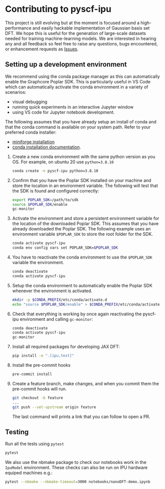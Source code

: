 # Contributing to pyscf-ipu

This project is still evolving but at the moment is focused around a high-performance and easily hackable implementation of Gaussian basis set DFT.
We hope this is useful for the generation of large-scale datasets needed
for training machine-learning models. We are interested in hearing any and
all feedback so feel free to raise any questions, bugs encountered, or enhancement requests as [Issues](https://github.com/graphcore-research/pyscf-ipu/issues).

## Setting up a development environment
We recommend using the conda package manager as this can automatically enable
the Graphcore Poplar SDK.  This is particularly useful in VS Code which can automatically
activate the conda environment in a variety of scenarios:
* visual debugging
* running quick experiments in an interactive Jupyter window
* using VS code for Jupyter notebook development.

The following assumes that you have already setup an install of conda and that
the conda command is available on your system path.  Refer to your preferred conda
installer:
* [miniforge installation](https://github.com/conda-forge/miniforge#install)
* [conda installation documentation](https://docs.conda.io/projects/conda/en/latest/user-guide/install/index.html).

1. Create a new conda environment with the same python version as you OS.
   For example, on ubuntu 20 use `python=3.8.10`
   ```bash
   conda create -n pyscf-ipu python=3.8.10
   ```

2. Confirm that you have the Poplar SDK installed on your machine and store the location
   in an environment variable.  The following will test that the SDK is found and
   configured correctly:
   ```bash
   export POPLAR_SDK=/path/to/sdk
   source $POPLAR_SDK/enable
   gc-monitor
   ```

3. Activate the environment and store a persistent environment variable for the
   location of the downloaded Poplar SDK. This assumes that
   you have already downloaded the Poplar SDK.  The following example uses an
   environment variable `$POPLAR_SDK` to store the root folder for the SDK.
   ```bash
   conda activate pyscf-ipu
   conda env config vars set POPLAR_SDK=$POPLAR_SDK
   ```

4. You have to reactivate the conda environment to use the `$POPLAR_SDK`
   variable the environment.
   ```bash
   conda deactivate
   conda activate pyscf-ipu
   ```

5. Setup the conda environment to automatically enable the Poplar SDK whenever
   the environment is activated.
   ```bash
   mkdir -p $CONDA_PREFIX/etc/conda/activate.d
   echo "source $POPLAR_SDK/enable" > $CONDA_PREFIX/etc/conda/activate.d/enable.sh
   ```

6. Check that everything is working by once again reactivating the pyscf-ipu
   environment and calling `gc-monitor`:
   ```bash
   conda deactivate
   conda activate pyscf-ipu
   gc-monitor
   ```

7. Install all required packages for developing JAX DFT:
   ```bash
   pip install -e ".[ipu,test]"
   ```

8. Install the pre-commit hooks
   ```bash
   pre-commit install
   ```

9. Create a feature branch, make changes, and when you commit them the
   pre-commit hooks will run.
   ```bash
   git checkout -b feature
   ...
   git push --set-upstream origin feature
   ```
   The last command will prints a link that you can follow to open a PR.


## Testing
Run all the tests using `pytest`
```bash
pytest
```
We also use the nbmake package to check our notebooks work in the `IpuModel` environment.  These checks can also be run on IPU hardware equiped machines e.g.:
```bash
pytest --nbmake --nbmake-timeout=3000 notebooks/nanoDFT-demo.ipynb
```
